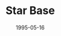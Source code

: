 ---
mission_id: starbase
editorsChoice:
title: "Star Base"
authors: 
    - "Sean Baker"
date: 1995-05-16
filename: 
description: "You have just delivered the Death Star plans to the Rebel Alliance. While you are having dinner in a neutral system, the Empire attacks. You have been captured trying to escape from the system and left at a run down, under-manned Imperial prison. Your objective is to escape before they realize who they have captured."
cover: "starbase.png"
levelReplaced:	TALAY
difficulty: no
bm:	no
fme: no
wax: no
three_do: no
voc: no
gmd: no
vue: no
lfd: no
base: "New level from scratch" 
editors: "DFUSE 0.9"

---